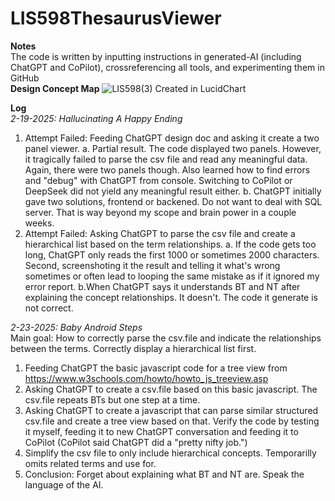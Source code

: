 # LIS598ThesaurusViewer
**Notes**
<br>The code is written by inputting instructions in generated-AI (including ChatGPT and CoPilot), crossreferencing all tools, and experimenting them in GitHub</br>
**Design Concept Map**
![LIS598(3)](https://github.com/user-attachments/assets/4f31fbcb-fc80-457d-ae63-efcafd953423)
Created in LucidChart

**Log**<br>
*2-19-2025: Hallucinating A Happy Ending*	
1. Attempt Failed: Feeding ChatGPT design doc and asking it create a two panel viewer. 
	a. Partial result. The code displayed two panels. However, it tragically failed to parse the csv file and read any meaningful data. Again, there were two panels though. Also learned how to find errors and "debug" with ChatGPT from console. Switching to CoPilot or DeepSeek did not yield any meaningful result either.
	b. ChatGPT initially gave two solutions, frontend or backened. Do not want to deal with SQL server. That is way beyond my scope and brain power in a couple weeks. 
2. Attempt Failed: Asking ChatGPT to parse the csv file and create a hierarchical list based on the term relationships.
	a. If the code gets too long, ChatGPT only reads the first 1000 or sometimes 2000 characters. Second, screenshoting it the result and telling it what's wrong sometimes or often lead to looping the same mistake as if it ignored my error report.
	b.When ChatGPT says it understands BT and NT after explaining the concept relationships. It doesn't. The code it generate is not correct.

*2-23-2025: Baby Android Steps*<br>
Main goal: How to correctly parse the csv.file and indicate the relationships between the terms. Correctly display a hierarchical list first.<br>
1. Feeding ChatGPT the basic javascript code for a tree view from https://www.w3schools.com/howto/howto_js_treeview.asp
2. Asking ChatGPT to create a csv.file based on this basic javascript. The csv.file repeats BTs but one step at a time.
3. Asking ChatGPT to create a javascript that can parse similar structured csv.file and create a tree view based on that. Verify the code by testing it myself, feeding it to new ChatGPT conversation and feeding it to CoPilot (CoPilot said ChatGPT did a "pretty nifty job.")
4. Simplify the csv file to only include hierarchical concepts. Temporarilly omits related terms and use for.  
5. Conclusion: Forget about explaining what BT and NT are. Speak the language of the AI. 